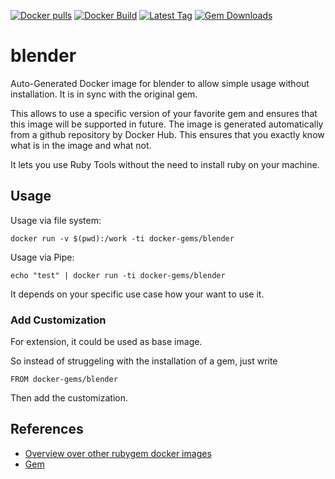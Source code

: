 [![Docker pulls](https://img.shields.io/docker/pulls/rubygem/blender.svg)](https://hub.docker.com/r/rubygem/blender/)
[![Docker Build](https://img.shields.io/docker/automated/rubygem/blender.svg)](https://hub.docker.com/r/rubygem/blender/)
[![Latest Tag](https://img.shields.io/github/tag/docker-rubygem/blender.svg)](https://hub.docker.com/r/rubygem/blender/)
[![Gem Downloads](https://img.shields.io/gem/dt/blender.svg)](https://rubygems.org/gems/blender/)
# blender

Auto-Generated Docker image for blender to allow simple usage without installation.
It is in sync with the original gem.

This allows to use a specific version of your favorite gem and ensures that this image will be supported in future.
The image is generated automatically from a github repository by Docker Hub.
This ensures that you exactly know what is in the image and what not.

It lets you use Ruby Tools without the need to install ruby on your machine.

## Usage

Usage via file system:

`docker run -v $(pwd):/work -ti docker-gems/blender`

Usage via Pipe:

`echo "test" | docker run -ti docker-gems/blender`

It depends on your specific use case how your want to use it.

### Add Customization

For extension, it could be used as base image.

So instead of struggeling with the installation of a gem, just write

`FROM docker-gems/blender`

Then add the customization.

## References

 - [Overview over other rubygem docker images](https://github.com/thinkbot/docker-rubygem)
 - [Gem](https://rubygems.org/gems/blender/)
